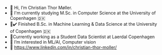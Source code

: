 - 👋 Hi, I’m Christian Thor Møller. 
- 🏫 I'm currently studying M.Sc. in Computer Science at the University of Copenhagen 🇩🇰
- 🏫✔️ Finished B.Sc. in Machine Learning & Data Science at the University of Copenhagen 🇩🇰
- 👷Currently working as a Student Data Scientist at Laerdal Copenhagen
- 👀 I’m interested in ML/AI, Computer vision
- 🔗 https://www.linkedin.com/in/christian-thor-moller/

<!--- 
ChristianMoe2ler/ChristianMoe2ler is a ✨ special ✨ repository because its `README.md` (this file) appears on your GitHub profile.
You can click the Preview link to take a look at your changes.
--->
